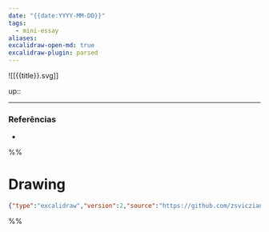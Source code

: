 ```yaml
---
date: "{{date:YYYY-MM-DD}}"
tags:
  - mini-essay
aliases: 
excalidraw-open-md: true
excalidraw-plugin: parsed
---
```

![[{{title}}.svg]]

up:: 

---
### Referências
- 

%%
# Drawing
```json
{"type":"excalidraw","version":2,"source":"https://github.com/zsviczian/obsidian-excalidraw-plugin/releases/tag/2.1.5","elements":[],"appState":{"gridSize":null,"viewBackgroundColor":"#ffffff"}}
```
%%